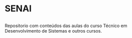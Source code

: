 # SENAI
##
Repositorio com conteúdos das aulas do curso Técnico em Desenvolvimento de Sistemas e outros cursos.
